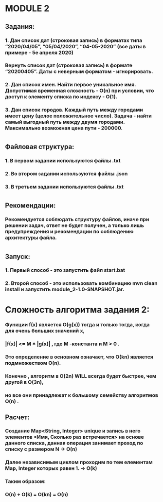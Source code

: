 # MODULE 2
## Задания:
### 1. Дан список дат (строковая запись) в форматах типа “2020/04/05”, “05/04/2020”, “04-05-2020” (все даты в примере - 5е апреля 2020)
###   Вернуть список дат (строковая запись) в формате “20200405”. Даты с неверным форматом - игнорировать.

### 2. Дан список имен. Найти первое уникальное имя. Допустимая временная сложность - O(n) при условии, что доступ к элементу списка по индексу - O(1).

### 3. Дан список городов. Каждый путь между городами имеет цену (целое положительное число). Задача - найти самый выгодный путь между двумя городами. Максимально возможная цена пути - 200000.
#
## Файловая структура:
### 1.  В первом задании используются файлы .txt
### 2.  Во втором задании используются файлы .json
### 3.  В третьем задании используются файлы .txt
#
## Рекомендации:
### Рекомендуется соблюдать структуру файлов, иначе при решении задач, ответ не будет получен, а только лишь предупреждения и рекомендации по соблюдению архитектуры файла.
#
## Запуск:
### 1. Первый способ - это запустить файл start.bat
### 2. Второй способ - это использовать комбинацию mvn clean install и запустить module_2-1.0-SNAPSHOT.jar.
#
# Сложность алгоритма задания 2:
### Функции f(x) является O(g(x)) тогда и только тогда, когда для очень больших значений x,
### |f(x)| <= M * |g(x)| , где M -константа и M > 0 .
### Это определение в основном означает, что O(kn) является подмножеством O(n).
### Конечно , алгоритм в O(2n) WILL всегда будет быстрее, чем другой в O(3n),
### но все они принадлежат к большому семейству алгоритмов O(n) .

## Расчет:
### Создание Map<String, Integer> unique и запись в него элементов <Имя, Сколько раз встречается> на основе данного списка, данная операция занимает проход по списку с размером N -> O(n)
### Далее независимым циклом проходим по тем елементам Map, Integer которых равен 1. -> O(k)
### Таким образом:
### O(n) + O(k) = O(kn) = O(n)
